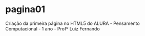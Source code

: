 # pagina01
Criação da primeira página no HTML5 do ALURA - Pensamento Computacional - 1 ano - Profº Luiz Fernando
